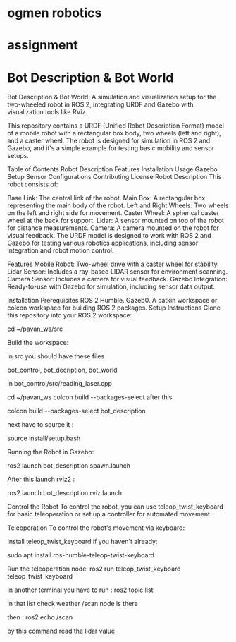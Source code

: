 # ogmen robotics
#  assignment
# Bot Description & Bot World

Bot Description & Bot World: A simulation and visualization setup for the two-wheeled robot in ROS 2, integrating URDF and Gazebo with visualization tools like RViz.

This repository contains a URDF (Unified Robot Description Format) model of a mobile robot with a rectangular box body, two wheels (left and right), and a caster wheel. The robot is designed for simulation in ROS 2 and Gazebo, and it's a simple example for testing basic mobility and sensor setups.

Table of Contents
Robot Description
Features
Installation
Usage
Gazebo Setup
Sensor Configurations
Contributing
License
Robot Description
This robot consists of:

Base Link: The central link of the robot.
Main Box: A rectangular box representing the main body of the robot.
Left and Right Wheels: Two wheels on the left and right side for movement.
Caster Wheel: A spherical caster wheel at the back for support.
Lidar: A sensor mounted on top of the robot for distance measurements.
Camera: A camera mounted on the robot for visual feedback.
The URDF model is designed to work with ROS 2 and Gazebo for testing various robotics applications, including sensor integration and robot motion control.

Features
Mobile Robot: Two-wheel drive with a caster wheel for stability.
Lidar Sensor: Includes a ray-based LIDAR sensor for environment scanning.
Camera Sensor: Includes a camera for visual feedback.
Gazebo Integration: Ready-to-use with Gazebo for simulation, including sensor data output.

Installation
Prerequisites
ROS 2 Humble.
Gazeb0.
A catkin workspace or colcon workspace for building ROS 2 packages.
Setup Instructions
Clone this repository into your ROS 2 workspace:


cd ~/pavan_ws/src

Build the workspace:

in src you should have these files

bot_control, bot_decription, bot_world

in bot_control/src/reading_laser.cpp

cd ~/pavan_ws
colcon build --packages-select
after this

colcon build --packages-select bot_description

next have to source it :

source install/setup.bash

Running the Robot in Gazebo:

ros2 launch bot_description spawn.launch

After this launch rviz2 :

ros2 launch bot_description rviz.launch

Control the Robot
To control the robot, you can use teleop_twist_keyboard for basic teleoperation or set up a controller for automated movement.

Teleoperation
To control the robot's movement via keyboard:

Install teleop_twist_keyboard if you haven't already:

sudo apt install ros-humble-teleop-twist-keyboard

Run the teleoperation node:
ros2 run teleop_twist_keyboard teleop_twist_keyboard

In another terminal you have to run : ros2 topic list

in that list check weather /scan node is there

then : ros2 echo /scan 

by this command read the lidar value
